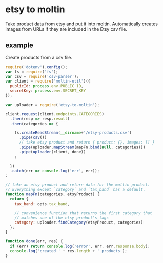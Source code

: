 # etsy to moltin

Take product data from etsy and put it into moltin. Automatically creates images from URLs if they are included in the Etsy csv file.


## example

Create products from a csv file.

```js
require('dotenv').config();
var fs = require('fs');
var csv = require('csv-parser');
var client = require('moltin-util')({
  publicId: process.env.PUBLIC_ID,
  secretKey: process.env.SECRET_KEY
});

var uploader = require('etsy-to-moltin');

client.request(client.endpoints.CATEGORIES)
  .then(resp => resp.result)
  .then(categories => {

    fs.createReadStream(__dirname+'/etsy-products.csv')
      .pipe(csv())
      // take etsy product and return { product: {}, images: [] }
      .pipe(uploader.mapStream(mapFn.bind(null, categories)))
      .pipe(uploader(client, done))
    ;

  })
  .catch(err => console.log('err', err));
;

// take an etsy product and return data for the moltin product.
// Everything except `category` and `tax_band` has a default.
function mapFn(categories, etsyProduct) {
  return {
    tax_band: opts.tax_band,

    // convenience function that returns the first category that
    // matches one of the etsy product's tags
    category: uploader.findCategory(etsyProduct, categories)
  };
}

function done(err, res) {
  if (err) return console.log('error', err, err.response.body);
  console.log('created ' + res.length + ' products');
}
```
